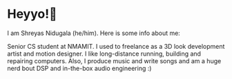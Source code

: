 # Heyyo!:wave:

I am Shreyas Nidugala (he/him). Here is some info about me:

Senior CS student at NMAMIT. I used to freelance as a 3D look development artist and motion designer. I like long-distance running, building and repairing computers. Also, I produce music and write songs and am a huge nerd bout DSP and in-the-box audio engineering :) 

